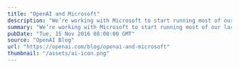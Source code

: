 ```yaml
---
title: "OpenAI and Microsoft"
description: "We’re working with Microsoft to start running most of our large-scale experiments on Azure."
summary: "We’re working with Microsoft to start running most of our large-scale experiments on Azure."
pubDate: "Tue, 15 Nov 2016 08:00:00 GMT"
source: "OpenAI Blog"
url: "https://openai.com/blog/openai-and-microsoft"
thumbnail: "/assets/ai-icon.png"
---
```


